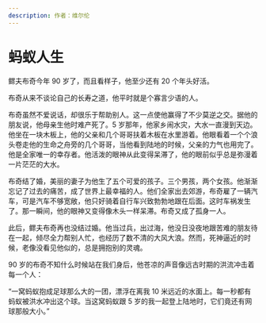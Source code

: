 ```yaml
---
description: 作者：维尔伦
---
```


# 蚂蚁人生

鳏夫布奇今年 90 岁了，而且看样子，他至少还有 20 个年头好活。

布奇从来不谈论自己的长寿之道，他平时就是个寡言少语的人。

布奇虽然不爱说话，却很乐于帮助别人。这一点使他赢得了不少莫逆之交。据他的朋友说，他母亲生他时难产死了。5 岁那年，他家乡闹水灾，大水一直漫到天边。他坐在一块木板上，他的父亲和几个哥哥扶着木板在水里游着。他眼看着一个个浪头卷走他的生命之舟旁的几个哥哥，当他看到陆地的时候，父亲的力气也用完了。他是全家唯一的幸存者。他活泼的眼神从此变得呆滞了，他的眼前似乎总是弥漫着一片茫茫的大水。

布奇结了婚，美丽的妻子为他生了五个可爱的孩子。三个男孩，两个女孩。他渐渐忘记了过去的痛苦，成了世界上最幸福的人。他们全家出去郊游，布奇雇了一辆汽车，可是汽车不够宽敞，他只好骑着自行车兴致勃勃地跟在后面。这时车祸发生了。那一瞬间，他的眼神又变得像木头一样呆滞。布奇又成了孤身一人。

此后，鳏夫布奇再也没结过婚。他当过兵，出过海，他没日没夜地跟苦难的朋友待在一起，倾尽全力帮别人忙，也经历了数不清的大风大浪。然而，死神逼近的时候，老像没看见他似的，总是拥抱别的灵魂。

90 岁的布奇不知什么时候站在我们身后，他苍凉的声音像远古时期的洪流冲击着每一个人：

“一窝蚂蚁抱成足球那么大的一团，漂浮在离我 10 米远近的水面上。每一秒都有蚂蚁被洪水冲出这个球。当这窝蚂蚁跟 5 岁的我一起登上陆地时，它们竟还有网球那般大小。”
